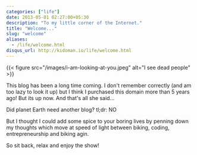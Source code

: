 ```yaml
---
categories: ["life"]
date: 2013-05-01 02:27:00+05:30
description: "To my little corner of the Internet."
title: "Welcome..."
slug: "welcome"
aliases:
  - /life/welcome.html
disqus_url: http://kidoman.io/life/welcome.html
---
```


{{< figure src="/images/i-am-looking-at-you.jpeg" alt="I see dead people" >}}

This blog has been a long time coming. I don't remember correctly (and am too lazy to look it up) but I think I purchased this domain more than 5 years ago! But its up now. And that's all she said...

Did planet Earth need another blog? tl;dr: NO

But I thought I could add some spice to your boring lives by penning down my thoughts which move at speed of light between biking, coding, entrepreneurship and biking agin.

So sit back, relax and enjoy the show!
